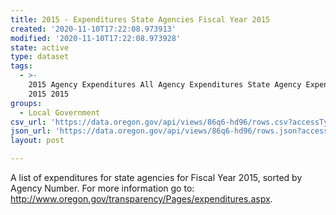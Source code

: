 ```yaml
---
title: 2015 - Expenditures State Agencies Fiscal Year 2015
created: '2020-11-10T17:22:08.973913'
modified: '2020-11-10T17:22:08.973928'
state: active
type: dataset
tags:
  - >-
    2015 Agency Expenditures All Agency Expenditures State Agency Expenditures
    2015 2015
groups:
  - Local Government
csv_url: 'https://data.oregon.gov/api/views/86q6-hd96/rows.csv?accessType=DOWNLOAD'
json_url: 'https://data.oregon.gov/api/views/86q6-hd96/rows.json?accessType=DOWNLOAD'
layout: post

---
```

A list of expenditures for state agencies for Fiscal Year 2015, sorted by Agency Number. For more information go to: http://www.oregon.gov/transparency/Pages/expenditures.aspx.
